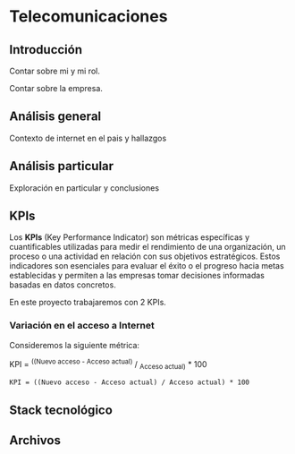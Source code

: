 # Telecomunicaciones

## Introducción

Contar sobre mi y mi rol.

Contar sobre la empresa.

## Análisis general
Contexto de internet en el pais y hallazgos

## Análisis particular
Exploración en particular y conclusiones

## KPIs
Los __KPIs__ (Key Performance Indicator) son métricas específicas y cuantificables utilizadas para medir el rendimiento de una organización, un proceso o una actividad en relación con sus objetivos estratégicos. Estos indicadores son esenciales para evaluar el éxito o el progreso hacia metas establecidas y permiten a las empresas tomar decisiones informadas basadas en datos concretos.

En este proyecto trabajaremos con 2 KPIs.

### Variación en el acceso a Internet
Consideremos la siguiente métrica:

KPI = <sup>((Nuevo acceso - Acceso actual)</sup> / <sub>Acceso actual)</sub> * 100



`KPI = ((Nuevo acceso - Acceso actual) / Acceso actual) * 100`

## Stack tecnológico

## Archivos